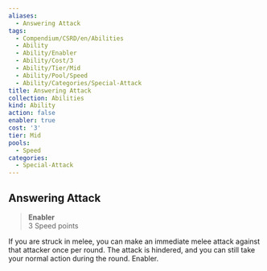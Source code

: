 ```yaml
---
aliases:
  - Answering Attack
tags:
  - Compendium/CSRD/en/Abilities
  - Ability
  - Ability/Enabler
  - Ability/Cost/3
  - Ability/Tier/Mid
  - Ability/Pool/Speed
  - Ability/Categories/Special-Attack
title: Answering Attack
collection: Abilities
kind: Ability
action: false
enabler: true
cost: '3'
tier: Mid
pools:
  - Speed
categories:
  - Special-Attack
---
```

## Answering Attack  
>**Enabler**  
>3 Speed points
  
If you are struck in melee, you can make an immediate melee attack against that attacker once per round. The attack is hindered, and you can still take your normal action during the round. Enabler.